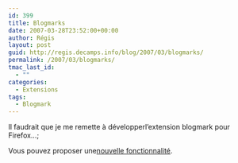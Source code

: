 ```yaml
---
id: 399
title: Blogmarks
date: 2007-03-28T23:52:00+00:00
author: Régis
layout: post
guid: http://regis.decamps.info/blog/2007/03/blogmarks/
permalink: /2007/03/blogmarks/
tmac_last_id:
  - ""
categories:
  - Extensions
tags:
  - Blogmark
---
```

Il faudrait que je me remette à développerl’extension blogmark pour Firefox…;

Vous pouvez proposer une[nouvelle fonctionnalité](http://code.google.com/p/blogmark/issues/list?q=label:Type-Enhancement).
